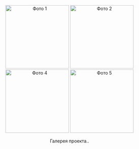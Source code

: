 <div align="center">
  <img src="images/1.jpg" alt="Фото 1" width="200">
  <img src="images/2.jpg" alt="Фото 2" width="200">
  <br>
  <img src="images/4.jpg" alt="Фото 4" width="200">
  <img src="images/5.jpg" alt="Фото 5" width="200">
  <p>Галерея проекта..</p>
</div>
